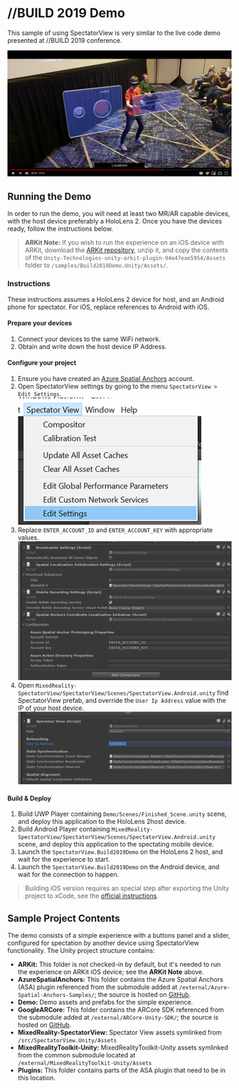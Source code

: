 # //BUILD 2019 Demo

This sample of using SpectatorView is very similar to the live code demo presented at //BUILD 2019 conference.

[![//BUILD 2019 Video](../../doc/images/Build2019DemoVideo.png)](https://www.youtube.com/watch?v=P8og3nC5FaQ&t=2255 "//BUILD 2019 Video")

## Running the Demo

In order to run the demo, you will need at least two MR/AR capable devices, with the host device preferably a HoloLens 2. Once you have the devices ready, follow the instructions below.

> **ARKit Note:** If you wish to run the experience on an iOS device with ARKit, download the [ARKit repository](https://bitbucket.org/Unity-Technologies/unity-arkit-plugin/downloads/), unzip it, and copy the contents of the `Unity-Technologies-unity-arkit-plugin-94e47eae5954/Assets` folder to `/samples/Build2019Demo.Unity/Assets/`.

### Instructions

These instructions assumes a HoloLens 2 device for host, and an Android phone for spectator. For iOS, replace references to Android with iOS.

#### Prepare your devices

1. Connect your devices to the same WiFi network.
2. Obtain and write down the host device IP Address.

#### Configure your project

1. Ensure you have created an [Azure Spatial Anchors](https://docs.microsoft.com/en-us/azure/spatial-anchors/quickstarts/get-started-unity-hololens#create-a-spatial-anchors-resource) account.
2. Open SpectatorView settings by going to the menu `SpectatorView > Edit Settings`. \
![SpectatorView Settings Menu](../../doc/images/SpectatorViewSettingsMenu.png)
3. Replace `ENTER_ACCOUNT_ID` and `ENTER_ACCOUNT_KEY` with appropriate values. \
![Spectator View ASA Settings](../../doc/images/SpectatorViewSettingsASA.png)
4. Open `MixedReality-SpectatorView/SpectatorView/Scenes/SpectatorView.Android.unity` find SpectatorView prefab, and override the `User Ip Address` value with the IP of your host device.\
![Spectator View Spectator IP Settings](../../doc/images/SpectatorViewSpectatorIPSetting.png)

#### Build & Deploy

1. Build UWP Player containing `Demo/Scenes/Finished_Scene.unity` scene, and deploy this application to the HoloLens 2host device.
2. Build Android Player containing `MixedReality-SpectatorView/SpectatorView/Scenes/SpectatorView.Android.unity` scene, and deploy this application to the spectating mobile device.
3. Launch the `SpectatorView.Build2019Demo` on the HoloLens 2 host, and wait for the experience to start.
4. Launch the `SpectatorView.Build2019Demo` on the Android device, and wait for the connection to happen.

> Building iOS version requires an special step after exporting the Unity project to xCode, see the [official instructions](https://docs.microsoft.com/en-us/azure/spatial-anchors/quickstarts/get-started-unity-ios#open-the-xcode-project).

## Sample Project Contents

The demo consists of a simple experience with a buttons panel and a slider, configured for spectation by another device using SpectatorView functionality. The Unity project structure contains:

- **ARKit:** This folder is not checked-in by default, but it's needed to run the experience on ARKit iOS device; see the **ARKit Note** above.
- **AzureSpatialAnchors:** This folder contains the Azure Spatial Anchors (ASA) plugin referenced from the submodule added at `/external/Azure-Spatial-Anchors-Samples/`; the source is hosted on [GitHub](https://github.com/Azure/azure-spatial-anchors-samples).
- **Demo:** Demo assets and prefabs for the simple experience.
- **GoogleARCore:** This folder contains the ARCore SDK referenced from the submodule added at `/external/ARCore-Unity-SDK/`; the source is hosted on [GitHub](https://github.com/google-ar/arcore-unity-sdk).
- **MixedReality-SpectatorView:** Spectator View assets symlinked from `/src/SpectatorView.Unity/Assets`
- **MixedRealityToolkit-Unity:** MixedRealityToolkit-Unity assets symlinked from the common submodule located at `/external/MixedRealityToolkit-Unity/Assets`
- **Plugins:** This folder contains parts of the ASA plugin that need to be in this location.
